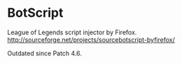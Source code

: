 BotScript
=========

League of Legends script injector by Firefox. http://sourceforge.net/projects/sourcebotscript-byfirefox/

Outdated since Patch 4.6.
